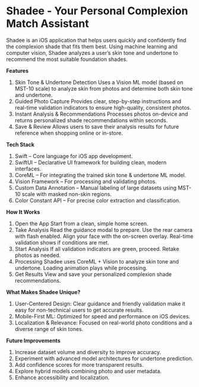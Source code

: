 # **Shadee - Your Personal Complexion Match Assistant**

Shadee is an iOS application that helps users quickly and confidently find the complexion shade that fits them best. Using machine learning and computer vision, Shadee analyzes a user’s skin tone and undertone to recommend the most suitable foundation shades.

**Features**
1. Skin Tone & Undertone Detection
Uses a Vision ML model (based on MST-10 scale) to analyze skin from photos and determine both skin tone and undertone.
2. Guided Photo Capture
Provides clear, step-by-step instructions and real-time validation indicators to ensure high-quality, consistent photos.
3. Instant Analysis & Recommendations
Processes photos on-device and returns personalized shade recommendations within seconds.
4. Save & Review
Allows users to save their analysis results for future reference when shopping online or in-store.

**Tech Stack**
1. Swift – Core language for iOS app development.
2. SwiftUI – Declarative UI framework for building clean, modern interfaces.
3. CoreML – For integrating the trained skin tone & undertone ML model.
4. Vision Framework – For processing and validating photos.
5. Custom Data Annotation – Manual labeling of large datasets using MST-10 scale with masked non-skin regions.
6. Color Constant API – For precise color extraction and classification.

**How It Works**
1. Open the App
Start from a clean, simple home screen.
2. Take Analysis
Read the guidance modal to prepare.
Use the rear camera with flash enabled.
Align your face with the on-screen overlay.
Real-time validation shows if conditions are met.
3. Start Analysis
If all validation indicators are green, proceed.
Retake photos as needed.
4. Processing
Shadee uses CoreML + Vision to analyze skin tone and undertone.
Loading animation plays while processing.
5. Get Results
View and save your personalized complexion shade recommendations.

**What Makes Shadee Unique?**
1. User-Centered Design:
Clear guidance and friendly validation make it easy for non-technical users to get accurate results.
2. Mobile-First ML:
Optimized for speed and performance on iOS devices.
3. Localization & Relevance:
Focused on real-world photo conditions and a diverse range of skin tones.

**Future Improvements**
1. Increase dataset volume and diversity to improve accuracy.
2. Experiment with advanced model architectures for undertone prediction.
3. Add confidence scores for more transparent results.
4. Explore hybrid models combining photo and user metadata.
5. Enhance accessibility and localization.
